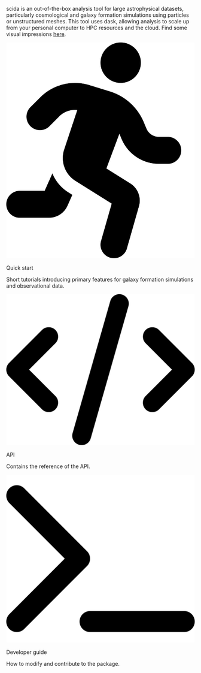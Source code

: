 scida is an out-of-the-box analysis tool for large astrophysical datasets, particularly cosmological and galaxy formation simulations using particles or unstructured meshes. This tool uses dask, allowing analysis to scale up from your personal computer to HPC resources and the cloud.
Find some visual impressions [here](./impressions.md).

<section class="cards">
    <div class="card" style="cursor: pointer;" style="cursor: pointer;" onclick="window.location='./install';">
      <div class="card__image-container">
        <img src="images/person-running-solid.svg"/>
      </div>
      <div class="card__content">
        <p class="card__title text--large">
          Quick start
        </p>
        <div class="card__info">
          <p class="text--medium">Short tutorials introducing primary features for galaxy formation simulations and observational data.</p>
        </div>
      </div>
    </div>
    <div class="card" style="cursor: pointer;" style="cursor: pointer;" onclick="window.location='./api/base_api';">
      <div class="card__image-container">
        <img
          src="images/code-solid.svg"
        />
      </div>
      <div class="card__content">
        <p class="card__title text--large">
          API
        </p>
        <div class="card__info">
          <p class="text--medium">Contains the reference of the API.</p>
        </div>
      </div>
    </div>
    <div class="card" style="cursor: pointer;" style="cursor: pointer;" onclick="window.location='./developer';">
      <div class="card__image-container">
        <img
          src="images/terminal-solid.svg"
        />
      </div>
      <div class="card__content">
        <p class="card__title text--large">
          Developer guide
        </p>
        <div class="card__info">
          <p class="text--medium">How to modify and contribute to the package.</p>
        </div>
      </div>
    </div>
</section>
